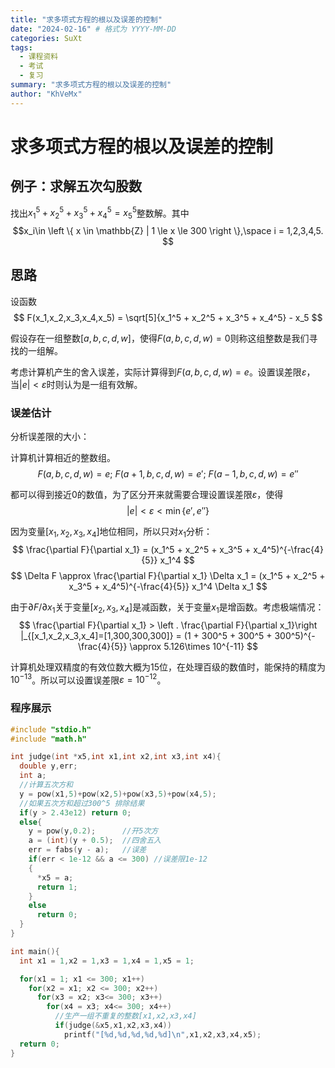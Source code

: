 ```yaml
---
title: "求多项式方程的根以及误差的控制"
date: "2024-02-16" # 格式为 YYYY-MM-DD
categories: SuXt
tags:
  - 课程资料
  - 考试
  - 复习
summary: "求多项式方程的根以及误差的控制"
author: "KhVeMx"
---
```


# 求多项式方程的根以及误差的控制
## 例子：求解五次勾股数

找出$x_1^5 + x_2^5 + x_3^5 + x_4^5 = x_5^5$整数解。其中
$$x_i\in \left \{ x \in \mathbb{Z} | 1 \le x \le 300  \right \},\space i = 1,2,3,4,5. $$

## 思路
设函数
$$
    F(x_1,x_2,x_3,x_4,x_5) = \sqrt[5]{x_1^5 + x_2^5 + x_3^5 + x_4^5} - x_5
$$

假设存在一组整数$[a,b,c,d,w]$，使得$F(a,b,c,d,w) = 0$则称这组整数是我们寻找的一组解。

考虑计算机产生的舍入误差，实际计算得到$F(a,b,c,d,w) = e$。设置误差限$\varepsilon$，当$|e|<\varepsilon$时则认为是一组有效解。

### 误差估计

分析误差限的大小：

计算机计算相近的整数组。
$$
    F(a,b,c,d,w) = e; \ F(a+1,b,c,d,w) = e'; \ F(a-1,b,c,d,w) = e''
$$

都可以得到接近0的数值，为了区分开来就需要合理设置误差限$\varepsilon$，使得
$$
    |e|<\varepsilon<\min\{e',e''\}
$$

因为变量$[x_1,x_2,x_3,x_4]$地位相同，所以只对$x_1$分析：
$$
    \frac{\partial F}{\partial x_1} = (x_1^5 + x_2^5 + x_3^5 + x_4^5)^{-\frac{4}{5}} x_1^4
$$
$$
    \Delta F \approx \frac{\partial F}{\partial x_1} \Delta x_1
    = (x_1^5 + x_2^5 + x_3^5 + x_4^5)^{-\frac{4}{5}} x_1^4 \Delta x_1
$$

由于${\partial F}/{\partial x_1}$关于变量$[x_2,x_3,x_4]$是减函数，关于变量$x_1$是增函数。考虑极端情况：
$$
    \frac{\partial F}{\partial x_1} 
    > \left . \frac{\partial F}{\partial x_1}\right |_{[x_1,x_2,x_3,x_4]=[1,300,300,300]}
    = (1 + 300^5 + 300^5 + 300^5)^{-\frac{4}{5}}
    \approx 5.126\times 10^{-11}
$$

计算机处理双精度的有效位数大概为15位，在处理百级的数值时，能保持的精度为$10^{-13}$。所以可以设置误差限$\varepsilon = 10^{-12}$。

### 程序展示

``` c
#include "stdio.h"
#include "math.h"

int judge(int *x5,int x1,int x2,int x3,int x4){
  double y,err;
  int a;
  //计算五次方和
  y = pow(x1,5)+pow(x2,5)+pow(x3,5)+pow(x4,5);
  //如果五次方和超过300^5 排除结果
  if(y > 2.43e12) return 0;
  else{
    y = pow(y,0.2);      //开5次方
    a = (int)(y + 0.5);  //四舍五入
    err = fabs(y - a);   //误差
    if(err < 1e-12 && a <= 300) //误差限1e-12
    {
      *x5 = a;
      return 1;
    } 
    else 
      return 0;
  }
}

int main(){
  int x1 = 1,x2 = 1,x3 = 1,x4 = 1,x5 = 1;

  for(x1 = 1; x1 <= 300; x1++)
    for(x2 = x1; x2 <= 300; x2++)
      for(x3 = x2; x3<= 300; x3++)
        for(x4 = x3; x4<= 300; x4++) 
          //生产一组不重复的整数[x1,x2,x3,x4]
          if(judge(&x5,x1,x2,x3,x4)) 
            printf("[%d,%d,%d,%d,%d]\n",x1,x2,x3,x4,x5);
  return 0;
}
```